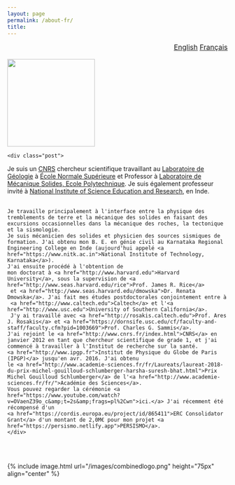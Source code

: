```yaml
---
layout: page
permalink: /about-fr/
title:
---
```



<div id="watchbtn" style="text-align:right;font-size:12pt">
   <a href="{{site.baseurl}}/about/" style="font-size:100%">English</a>
   <a href="{{site.baseurl}}/about-fr/" style="font-size:100%">Français</a>
</div>
<br>

<div class="harsha">
	<div class="member">
		<img src="{{ base }}/images/Harsha.jpg" width="200px">
	<div class="harshaweb">
		<a href="http://scholar.google.com/citations?user=ZHskR34AAAAJ&hl=en&oi=ao"><i class="ai ai-google-scholar-square ai-4x"></i></a>
		<a href="https://orcid.org/0000-0003-0361-1854"><i class="ai ai-orcid-square ai-4x"></i></a>
		<a href="{{site.baseurl}}/files/CurriculumVitae.pdf"><i class="ai ai-cv-square ai-4x"></i></a>
	</div>
</div>

	<div class="post">
Je suis un <a href="http://www.cnrs.fr/index.php/en">CNRS</a> chercheur scientifique travaillant au <a href="http://www.geologie.ens.fr">Laboratoire de Géologie</a> à <a href="http://www.ens.fr">École Normale Supérieure</a> et Professor à <a href="https://portail.polytechnique.edu/lms/en">Laboratoire de Mécanique Solides, Ecole Polytechnique</a>. Je suis également professeur invité à <a href="https://www.niser.ac.in">National Institute of Science Education and Research</a>, en Inde.
	<br><br>
	
	Je travaille principalement à l'interface entre la physique des tremblements de terre et la mécanique des solides en faisant des excursions occasionnelles dans la mécanique des roches, la tectonique et la sismologie. 
	Je suis mécanicien des solides et physicien des sources sismiques de formation. J'ai obtenu mon B. E. en génie civil au Karnataka Regional Engineering College en Inde (aujourd'hui appelé <a href="https://www.nitk.ac.in">National Institute of Technology, Karnataka</a>). 
	J'ai ensuite procédé à l'obtention de 
	mon doctorat à <a href="http://www.harvard.edu">Harvard University</a>, sous la supervision de <a href="http://www.seas.harvard.edu/rice">Prof. James R. Rice</a>
	 et <a href="http://www.seas.harvard.edu/dmowska">Dr. Renata Dmowska</a>. J'ai fait mes études postdoctorales conjointement entre à 
	 <a href="http://www.caltech.edu">Caltech</a> et l'<a href="http://www.usc.edu">University of Southern California</a>. 
	 J'y ai travaillé avec <a href="http://rosakis.caltech.edu">Prof. Ares J. Rosakis</a> et <a href="https://dornsife.usc.edu/cf/faculty-and-staff/faculty.cfm?pid=1003669">Prof. Charles G. Sammis</a>.
	J'ai rejoint le <a href="http://www.cnrs.fr/index.html">CNRS</a> en janvier 2012 en tant que chercheur scientifique de grade 1, et j'ai commencé à travailler à l'Institut de recherche sur la santé. 
	<a href="http://www.ipgp.fr">Institut de Physique du Globe de Paris (IPGP)</a> jusqu'en avr. 2016. J'ai obtenu 
	le <a href="http://www.academie-sciences.fr/fr/Laureats/laureat-2018-du-prix-michel-gouilloud-schlumberger-harsha-suresh-bhat.html">Prix Michel Gouilloud Schlumberger</a> de l'<a href="http://www.academie-sciences.fr/fr/">Académie des Sciences</a>. 
	Vous pouvez regarder la cérémonie <a href="https://www.youtube.com/watch?v=OVaenZ39o_c&amp;t=2s&amp;frags=pl%2Cwn">ici.</a> J'ai récemment été récompensé d'un 
	<a href="https://cordis.europa.eu/project/id/865411">ERC Consolidator Grant</a> d'un montant de 2,0M€ pour mon projet <a href="https://persismo.netlify.app">PERSISMO</a>.
	</div>

</div>

<br><br>

{% include image.html url="/images/combinedlogo.png" height="75px" align="center" %}

